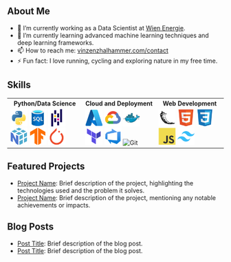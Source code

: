 ## About Me
- 🔭 I’m currently working as a Data Scientist at [Wien Energie](wienenergie.at).
- 🌱 I’m currently learning advanced machine learning techniques and deep learning frameworks.
- 📫 How to reach me: [vinzenzhalhammer.com/contact](vinzenzhalhammer.com/contact)
- ⚡ Fun fact: I love running, cycling and exploring nature in my free time.

## Skills
<table>
  <tr>
    <th>Python/Data Science</th>
    <th>Cloud and Deployment</th>
    <th>Web Development</th>
  </tr>
  <tr>
    <td>
      <img src="https://github.com/devicons/devicon/blob/master/icons/python/python-original.svg" title="Python" alt="Python" width="40" height="40"/>
      <img src="https://github.com/devicons/devicon/blob/master/icons/azuresqldatabase/azuresqldatabase-original.svg" title="SQL" alt="SQL" width="40" height="40"/>
      <img src="https://github.com/devicons/devicon/blob/master/icons/pandas/pandas-original.svg" title="Pandas" alt="Pandas" width="40" height="40"/>
      <img src="https://github.com/devicons/devicon/blob/master/icons/numpy/numpy-original.svg" title="Numpy" alt="Numpy" width="40" height="40"/>
      <!-- <img src="https://github.com/devicons/devicon/blob/master/icons/scikitlearn/scikitlearn-original.svg" title="Scikit Learn" alt="Scikit Learn" width="40" height="40"/> -->
      <img src="https://github.com/devicons/devicon/blob/master/icons/tensorflow/tensorflow-original.svg" title="Tensorflow" alt="Tensorflow" width="40" height="40"/>
      <img src="https://github.com/devicons/devicon/blob/master/icons/pytorch/pytorch-original.svg" title="Pytorch" alt="Pytorch" width="40" height="40"/>
    </td>
    <td>
      <img src="https://github.com/devicons/devicon/blob/master/icons/azure/azure-original.svg" title="Azure" alt="Azure" width="40" height="40"/>
      <img src="https://github.com/devicons/devicon/blob/master/icons/googlecloud/googlecloud-original.svg" title="Google Cloud" alt="Google Cloud" width="40" height="40"/>
      <img src="https://github.com/devicons/devicon/blob/master/icons/docker/docker-original.svg" title="Docker" alt="Docker" width="40" height="40"/>
      <img src="https://github.com/devicons/devicon/blob/master/icons/terraform/terraform-original.svg" title="Terraform" alt="Terraform" width="40" height="40"/>
      <img src="https://github.com/devicons/devicon/blob/master/icons/azuredevops/azuredevops-original.svg" title="Azure DevOps" alt="Azure DevOps" width="40" height="40"/>
      <img src="https://cdn.jsdelivr.net/gh/devicons/devicon/icons/git/git-original.svg" title="Git" alt="Git" width="40" height="40"/>
    </td>
    <td>
      <img src="https://github.com/devicons/devicon/blob/master/icons/flask/flask-original.svg" title="Flask" alt="Flask" width="40" height="40"/>
      <img src="https://github.com/devicons/devicon/blob/master/icons/html5/html5-original.svg" title="HTML 5" alt="HTML 5" width="40" height="40"/>
      <img src="https://github.com/devicons/devicon/blob/master/icons/css3/css3-original.svg" title="CSS 3" alt="CSS 3" width="40" height="40"/>
      <img src="https://github.com/devicons/devicon/blob/master/icons/javascript/javascript-original.svg" title="Javascript" alt="Javascript" width="40" height="40"/>
      <img src="https://github.com/devicons/devicon/blob/master/icons/tailwindcss/tailwindcss-original.svg" title="Tailwind CSS" alt="Tailwind CSS" width="40" height="40"/>
    </td>
  </tr>
</table>


## Featured Projects
- [Project Name](Link): Brief description of the project, highlighting the technologies used and the problem it solves.
- [Project Name](Link): Brief description of the project, mentioning any notable achievements or impacts.

## Blog Posts
- [Post Title](Link): Brief description of the blog post.
- [Post Title](Link): Brief description of the blog post.


